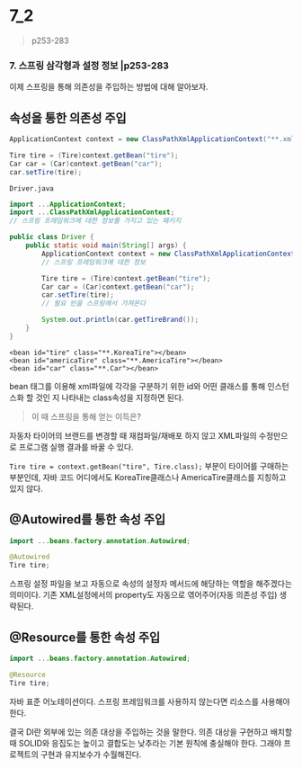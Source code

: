 # 7\_2

> p253-283

### 7. 스프링 삼각형과 설정 정보 \|p253-283

이제 스프링을 통해 의존성을 주입하는 방법에 대해 알아보자.

## 속성을 통한 의존성 주입

```java
ApplicationContext context = new ClassPathXmlApplicationContext("**.xml", Driver.class);

Tire tire = (Tire)context.getBean("tire");
Car car = (Car)context.getBean("car");
car.setTire(tire);
```

`Driver.java`

```java
import ...ApplicationContext;
import ...ClassPathXmlApplicationContext;
// 스프링 프레임워크에 대한 정보를 가지고 있는 패키지

public class Driver {
    public static void main(String[] args) {
        ApplicationContext context = new ClassPathXmlApplicationContext("**.xml", Driver.class);
        // 스프링 프레임워크에 대한 정보

        Tire tire = (Tire)context.getBean("tire");
        Car car = (Car)context.getBean("car");
        car.setTire(tire);
        // 필요 빈을 스프링에서 가져온다

        System.out.println(car.getTireBrand());
    }
}
```

```markup
<bean id="tire" class="**.KoreaTire"></bean>
<bean id="americaTire" class="**.AmericaTire"></bean>
<bean id="car" class="**.Car"></bean>
```

bean 태그를 이용해 xml파일에 각각을 구분하기 위한 id와 어떤 클래스를 통해 인스턴스화 할 것인 지 나타내는 class속성을 지정하면 된다.

> 이 때 스프링을 통해 얻는 이득은?

자동차 타이어의 브랜드를 변경할 때 재컴파일/재배포 하지 않고 XML파일의 수정만으로 프로그램 실행 결과를 바꿀 수 있다.

`Tire tire = context.getBean("tire", Tire.class);` 부분이 타이어를 구매하는 부분인데, 자바 코드 어디에서도 KoreaTire클래스나 AmericaTire클래스를 지칭하고 있지 않다.

## @Autowired를 통한 속성 주입

```java
import ...beans.factory.annotation.Autowired;

@Autowired
Tire tire;
```

스프링 설정 파일을 보고 자동으로 속성의 설정자 메서드에 해당하는 역할을 해주겠다는 의미이다. 기존 XML설정에서의 property도 자동으로 엮어주어\(자동 의존성 주입\) 생략된다.

## @Resource를 통한 속성 주입

```java
import ...beans.factory.annotation.Autowired;

@Resource
Tire tire;
```

자바 표준 어노테이션이다. 스프링 프레임워크를 사용하지 않는다면 리소스를 사용해야 한다.

결국 DI란 외부에 있는 의존 대상을 주입하는 것을 말한다. 의존 대상을 구현하고 배치할 때 SOLID와 응집도는 높이고 결합도는 낮추라는 기본 원칙에 충실해야 한다. 그래야 프로젝트의 구현과 유지보수가 수월해진다.

